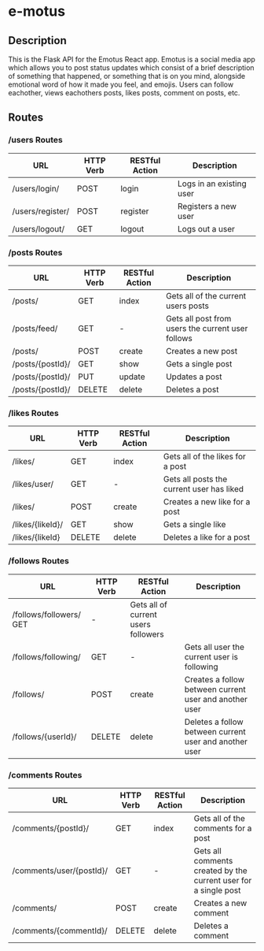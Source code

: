 # e-motus

## Description
This is the Flask API for the Emotus React app. Emotus is a social media app which allows you to post status updates which
consist of a brief description of something that happened, or something that is on you mind, alongside emotional word of how it made you feel, and emojis. Users can follow eachother, views eachothers posts, likes posts, comment on posts, etc. 


## Routes 

### /users Routes
|  URL  | HTTP Verb | RESTful Action |      Description      | 
|-------|-----------|--------|-----------------------|
| /users/login/ | POST | login | Logs in an existing user |
| /users/register/ | POST | register | Registers a new user |
| /users/logout/ | GET | logout | Logs out a user |

### /posts Routes
|  URL  | HTTP Verb | RESTful Action |      Description      | 
|-------|-----------|--------|-----------------------|
| /posts/ | GET | index | Gets all of the current users posts |
| /posts/feed/ | GET | - | Gets all post from users the current user follows |
| /posts/ | POST | create | Creates a new post |
| /posts/{postId}/ | GET | show | Gets a single post |
| /posts/{postId}/ | PUT | update | Updates a post |
| /posts/{postId}/ | DELETE | delete | Deletes a post |

### /likes Routes
|  URL  | HTTP Verb | RESTful Action |      Description      | 
|-------|-----------|--------|-----------------------|
| /likes/ | GET | index | Gets all of the likes for a post |
| /likes/user/ | GET | - | Gets all posts the current user has liked |
| /likes/ | POST | create | Creates a new like for a post |
| /likes/{likeId}/ | GET | show | Gets a single like |
| /likes/{likeId} | DELETE | delete | Deletes a like for a post |

### /follows Routes
|  URL  | HTTP Verb | RESTful Action |      Description      | 
|-------|-----------|--------|-----------------------|
| /follows/followers/ GET | - | Gets all of current users followers |
| /follows/following/ | GET | - | Gets all user the current user is following |
| /follows/ | POST | create | Creates a follow between current user and another user |
| /follows/{userId}/ | DELETE | delete | Deletes a follow between current user and another user |

### /comments Routes
|  URL  | HTTP Verb | RESTful Action |      Description      | 
|-------|-----------|--------|-----------------------|
| /comments/{postId}/ | GET | index | Gets all of the comments for a post |
| /comments/user/{postId}/ | GET | - | Gets all comments created by the current user for a single post |
| /comments/ | POST | create | Creates a new comment |
| /comments/{commentId}/ | DELETE | delete | Deletes a comment |


